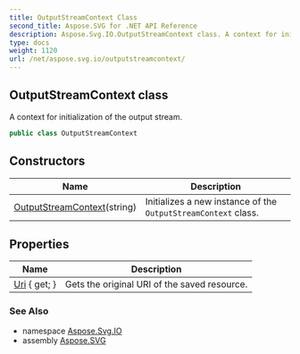 ```yaml
---
title: OutputStreamContext Class
second_title: Aspose.SVG for .NET API Reference
description: Aspose.Svg.IO.OutputStreamContext class. A context for initialization of the output stream
type: docs
weight: 1120
url: /net/aspose.svg.io/outputstreamcontext/
---
```

## OutputStreamContext class

A context for initialization of the output stream.

```csharp
public class OutputStreamContext
```

## Constructors

| Name | Description |
| --- | --- |
| [OutputStreamContext](outputstreamcontext/)(string) | Initializes a new instance of the `OutputStreamContext` class. |

## Properties

| Name | Description |
| --- | --- |
| [Uri](../../aspose.svg.io/outputstreamcontext/uri/) { get; } | Gets the original URI of the saved resource. |

### See Also

* namespace [Aspose.Svg.IO](../../aspose.svg.io/)
* assembly [Aspose.SVG](../../)
